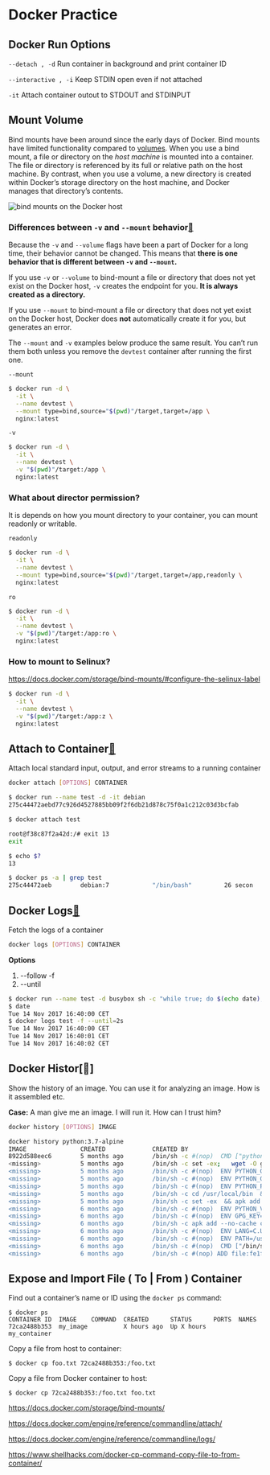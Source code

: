 # Docker Practice

## Docker Run Options

``--detach , -d`` Run container in background and print container ID

``--interactive , -i``  Keep STDIN open even if not attached

``-it``  Attach container outout to STDOUT and STDINPUT



## Mount Volume

Bind mounts have been around since the early days of Docker. Bind mounts have limited functionality compared to [volumes](https://docs.docker.com/storage/volumes/). When you use a bind mount, a file or directory on the *host machine* is mounted into a container. The file or directory is referenced by its full or relative path on the host machine. By contrast, when you use a volume, a new directory is created within Docker’s storage directory on the host machine, and Docker manages that directory’s contents.

![bind mounts on the Docker host](https://docs.docker.com/storage/images/types-of-mounts-bind.png)

### Differences between `-v` and `--mount` behavior[🔗](https://docs.docker.com/storage/bind-mounts/#differences-between--v-and---mount-behavior)

Because the `-v` and `--volume` flags have been a part of Docker for a long time, their behavior cannot be changed. This means that **there is one behavior that is different between `-v` and `--mount`.**

If you use `-v` or `--volume` to bind-mount a file or directory that does not yet exist on the Docker host, `-v` creates the endpoint for you. **It is always created as a directory.**

If you use `--mount` to bind-mount a file or directory that does not yet exist on the Docker host, Docker does **not** automatically create it for you, but generates an error.

The `--mount` and `-v` examples below produce the same result. You can’t run them both unless you remove the `devtest` container after running the first one.

``--mount``

```sh
$ docker run -d \
  -it \
  --name devtest \
  --mount type=bind,source="$(pwd)"/target,target=/app \
  nginx:latest
```

``-v``

```sh
$ docker run -d \
  -it \
  --name devtest \
  -v "$(pwd)"/target:/app \
  nginx:latest
```

### What about director permission?

It is depends on how you mount directory to your container, you can mount readonly or writable. 

``readonly``

```sh
$ docker run -d \
  -it \
  --name devtest \
  --mount type=bind,source="$(pwd)"/target,target=/app,readonly \
  nginx:latest
```

`ro`

```sh
$ docker run -d \
  -it \
  --name devtest \
  -v "$(pwd)"/target:/app:ro \
  nginx:latest
```



### How to mount to Selinux?

https://docs.docker.com/storage/bind-mounts/#configure-the-selinux-label

```sh
$ docker run -d \
  -it \
  --name devtest \
  -v "$(pwd)"/target:/app:z \
  nginx:latest
```



## Attach to Container[🔗](https://docs.docker.com/engine/reference/commandline/attach/)

Attach local standard input, output, and error streams to a running container

```sh
docker attach [OPTIONS] CONTAINER
```

```sh
$ docker run --name test -d -it debian
275c44472aebd77c926d4527885bb09f2f6db21d878c75f0a1c212c03d3bcfab

$ docker attach test

root@f38c87f2a42d:/# exit 13
exit

$ echo $?
13

$ docker ps -a | grep test
275c44472aeb        debian:7            "/bin/bash"         26 secon
```

## Docker Logs[🔗](https://docs.docker.com/engine/reference/commandline/attach/)

Fetch the logs of a container

```sh
docker logs [OPTIONS] CONTAINER
```



**Options**

1. --follow -f
2. --until

```sh
$ docker run --name test -d busybox sh -c "while true; do $(echo date); sleep 1; done"
$ date
Tue 14 Nov 2017 16:40:00 CET
$ docker logs test -f --until=2s
Tue 14 Nov 2017 16:40:00 CET
Tue 14 Nov 2017 16:40:01 CET
Tue 14 Nov 2017 16:40:02 CET
```



## Docker Histor[🔗]

Show the history of an image. You can use it for analyzing an image. How is it assembled etc.

**Case:** A man give me an image. I will run it. How can I trust him?

```sh
docker history [OPTIONS] IMAGE
```



```sh
docker history python:3.7-alpine
IMAGE               CREATED             CREATED BY                                      SIZE                COMMENT
8922d588eec6        5 months ago        /bin/sh -c #(nop)  CMD ["python3"]              0B                  
<missing>           5 months ago        /bin/sh -c set -ex;   wget -O get-pip.py "$P…   6.25MB              
<missing>           5 months ago        /bin/sh -c #(nop)  ENV PYTHON_GET_PIP_SHA256…   0B                  
<missing>           5 months ago        /bin/sh -c #(nop)  ENV PYTHON_GET_PIP_URL=ht…   0B                  
<missing>           5 months ago        /bin/sh -c #(nop)  ENV PYTHON_PIP_VERSION=19…   0B                  
<missing>           5 months ago        /bin/sh -c cd /usr/local/bin  && ln -s idle3…   32B                 
<missing>           5 months ago        /bin/sh -c set -ex  && apk add --no-cache --…   86.1MB              
<missing>           6 months ago        /bin/sh -c #(nop)  ENV PYTHON_VERSION=3.7.5     0B                  
<missing>           6 months ago        /bin/sh -c #(nop)  ENV GPG_KEY=0D96DF4D4110E…   0B                  
<missing>           6 months ago        /bin/sh -c apk add --no-cache ca-certificates   551kB               
<missing>           6 months ago        /bin/sh -c #(nop)  ENV LANG=C.UTF-8             0B                  
<missing>           6 months ago        /bin/sh -c #(nop)  ENV PATH=/usr/local/bin:/…   0B                  
<missing>           6 months ago        /bin/sh -c #(nop)  CMD ["/bin/sh"]              0B                  
<missing>           6 months ago        /bin/sh -c #(nop) ADD file:fe1f09249227e2da2…   
```





## Expose and Import File ( To | From )  Container

Find out a container’s name or ID using the `docker ps` command:

```
$ docker ps
CONTAINER ID  IMAGE    COMMAND  CREATED      STATUS      PORTS  NAMES
72ca2488b353  my_image          X hours ago  Up X hours         my_container
```

Copy a file from host to container:

```
$ docker cp foo.txt 72ca2488b353:/foo.txt
```

Copy a file from Docker container to host:

```
$ docker cp 72ca2488b353:/foo.txt foo.txt
```



https://docs.docker.com/storage/bind-mounts/

https://docs.docker.com/engine/reference/commandline/attach/

https://docs.docker.com/engine/reference/commandline/logs/

https://www.shellhacks.com/docker-cp-command-copy-file-to-from-container/